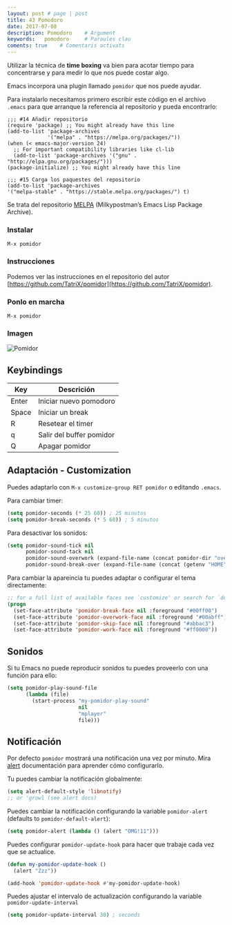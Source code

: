 ```yaml
---
layout: post # page | post
title: 43 Pomodoro
date: 2017-07-08 
description: Pomodoro    # Argument
keywords:   pomodoro     # Paraules clau
coments: true    # Comentaris activats
---
```


Utilizar la técnica de **time boxing** va bien para acotar tiempo para concentrarse y para medir lo que nos puede costar algo.

Emacs incorpora una plugin llamado `pomidor` que nos puede ayudar.

Para instalarlo necesitamos primero escribir este código en el archivo `.emacs` para que arranque la referencia al repositorio y pueda encontrarlo:

```emacs
;;; #14 Añadir repositorio
(require 'package) ;; You might already have this line
(add-to-list 'package-archives
             '("melpa" . "https://melpa.org/packages/"))
(when (< emacs-major-version 24)
  ;; For important compatibility libraries like cl-lib
  (add-to-list 'package-archives '("gnu" . "http://elpa.gnu.org/packages/")))
(package-initialize) ;; You might already have this line

;;; #15 Carga los paquestes del repositorio
(add-to-list 'package-archives
'("melpa-stable" . "https://stable.melpa.org/packages/") t)
```

Se trata del repositorio [MELPA](https://melpa.org/#/) (Milkypostman’s Emacs Lisp Package Archive).

### Instalar ###

```emacs
M-x pomidor
```

### Instrucciones ###

Podemos ver las instrucciones en el repositorio del autor [https://github.com/TatriX/pomidor](https://github.com/TatriX/pomidor).

### Ponlo en marcha ###

```emacs
M-x pomidor
```

### Imagen ###

![Pomidor](https://camo.githubusercontent.com/4e43b7f0b302d640be87ac02960b78babafb267d/687474703a2f2f692e696d6775722e636f6d2f77714a304f7a382e706e67)


## Keybindings

| Key   | Descrición               |
|-------|--------------------------|
| Enter | Iniciar nuevo pomodoro   |
| Space | Iniciar un break         |
| R     | Resetear el timer        |
| q     | Salir del buffer pomidor |
| Q     | Apagar pomidor           |

## Adaptación - Customization

Puedes adaptarlo con `M-x customize-group RET pomidor` o editando `.emacs`.

Para cambiar timer:

```lisp
(setq pomidor-seconds (* 25 60)) ; 25 minutos
(setq pomidor-break-seconds (* 5 60)) ; 5 minutos

```

Para desactivar los sonidos:
```lisp
(setq pomidor-sound-tick nil
      pomidor-sound-tack nil
      pomidor-sound-overwork (expand-file-name (concat pomidor-dir "overwork.wav"))
	  pomidor-sound-break-over (expand-file-name (concat (getenv "HOME") "/Music/overwork.wav")))
```
Para cambiar la apareincia tu puedes adaptar o configurar el tema directamente:
```lisp
;; for a full list of available faces see `customize' or search for `defface' in the source code
(progn
  (set-face-attribute 'pomidor-break-face nil :foreground "#00ff00")
  (set-face-attribute 'pomidor-overwork-face nil :foreground "#00abff")
  (set-face-attribute 'pomidor-skip-face nil :foreground "#abbac3")
  (set-face-attribute 'pomidor-work-face nil :foreground "#ff0000"))
```

## Sonidos

Si tu Emacs no puede reproducir sonidos tu puedes proveerlo con una función para ello:

```lisp
(setq pomidor-play-sound-file
      (lambda (file)
        (start-process "my-pomidor-play-sound"
                       nil
                       "mplayer"
                       file)))
```

## Notificación

Por defecto `pomidor` mostrará una notificación una vez por minuto.
Mira [alert](https://github.com/jwiegley/alert/) documentación para aprender cómo configurarlo.

Tu puedes cambiar la notificación globalmente:
```lisp
(setq alert-default-style 'libnotify)
;; or 'growl (see alert docs)
```


Puedes cambiar la notificación configurando la variable `pomidor-alert` (defaults to `pomidor-default-alert`):

```lisp
(setq pomidor-alert (lambda () (alert "OMG!11")))
```

Puedes configurar `pomidor-update-hook` para hacer que trabaje cada vez que se actualice.
```lisp
(defun my-pomidor-update-hook ()
  (alert "Zzz"))

(add-hook 'pomidor-update-hook #'my-pomidor-update-hook)
```

Puedes ajustar el intervalo de actualización configurando la variable `pomidor-update-interval` 
```lisp
(setq pomidor-update-interval 30) ; seconds
```
